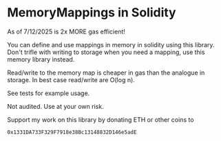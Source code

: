 # MemoryMappings in Solidity 

As of 7/12/2025 is 2x MORE gas efficient!

You can define and use mappings in memory in solidity using this library. Don't trifle with writing to storage when you need a mapping, use this memory library instead.

Read/write to the memory map is cheaper in gas than the analogue in storage. In best case read/write are O(log n).

See tests for example usage.

Not audited. Use at your own risk.

Support my work on this library by donating ETH or other coins to

`0x1331DA733F329F7918e38Bc13148832D146e5adE`
